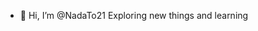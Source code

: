 - 👋 Hi, I’m @NadaTo21
 Exploring new things and learning 

<!---
NadaTo21/NadaTo21 is a ✨ special ✨ repository because its `README.md` (this file) appears on your GitHub profile.
You can click the Preview link to take a look at your changes.
--->
